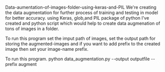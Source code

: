 Data-aumentation-of-images-folder-using-keras-and-PIL
We're creating the data augmentation for further process of training and testing in model for better accuracy. using Keras, glob,and PIL package of python I've created and python script which would help to create data augmenation of tons of images in a folder.

To run this program set the imput path of images, set the output path for storing the augmented-images and if you want to add prefix to the created image then set your image-name prefix.

To run this program.
python data_augmentation.py --output outputfile --prefix augment
